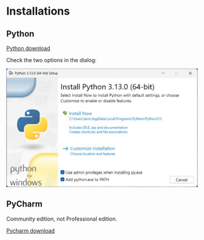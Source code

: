# Installations

## Python

[Python download](https://www.python.org/downloads/)


Check the two options in the dialog:

![Python](images/python313-install.jpg)


## PyCharm

Community edition, not Professional edition. 

[Pycharm download](https://www.jetbrains.com/pycharm/download/)

